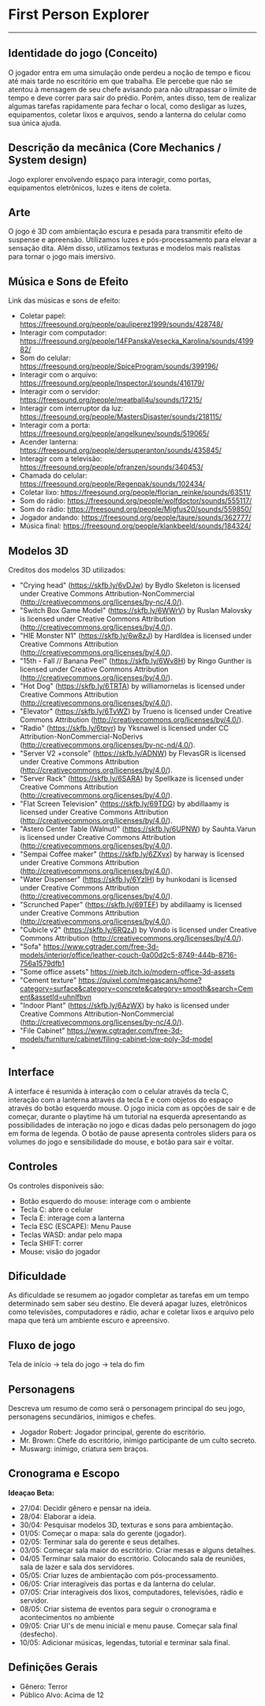 # First Person Explorer

---
## Identidade do jogo (Conceito)
O jogador entra em uma simulação onde perdeu a noção de tempo e ficou até mais tarde no escritório em que trabalha. Ele percebe que não se atentou à mensagem de seu chefe avisando para não ultrapassar o limite de tempo e deve correr para sair do prédio. Porém, antes disso, tem de realizar algumas tarefas rapidamente para fechar o local, como desligar as luzes, equipamentos, coletar lixos e arquivos, sendo a lanterna do celular como sua única ajuda.

## Descrição da mecânica (Core Mechanics / System design)
Jogo explorer envolvendo espaço para interagir, como portas, equipamentos eletrônicos, luzes e itens de coleta.

## Arte
O jogo é 3D com ambientação escura e pesada para transmitir efeito de suspense e apreensão. Utilizamos luzes e pós-processamento para elevar a sensação dita. Além disso, utilizamos texturas e modelos mais realistas para tornar o jogo mais imersivo.

## Música e Sons de Efeito
Link das músicas e sons de efeito:
- Coletar papel: https://freesound.org/people/pauliperez1999/sounds/428748/
- Interagir com computador: https://freesound.org/people/14FPanskaVesecka_Karolina/sounds/419982/
- Som do celular: https://freesound.org/people/SpiceProgram/sounds/399196/
- Interagir com o arquivo: https://freesound.org/people/InspectorJ/sounds/416179/
- Interagir com o servidor: https://freesound.org/people/meatball4u/sounds/17215/
- Interagir com interruptor da luz: https://freesound.org/people/MastersDisaster/sounds/218115/
- Interagir com a porta: https://freesound.org/people/angelkunev/sounds/519065/
- Acender lanterna: https://freesound.org/people/dersuperanton/sounds/435845/
- Interagir com a televisão: https://freesound.org/people/pfranzen/sounds/340453/
- Chamada do celular: https://freesound.org/people/Regenpak/sounds/102434/
- Coletar lixo: https://freesound.org/people/florian_reinke/sounds/63511/
- Som do rádio: https://freesound.org/people/wolfdoctor/sounds/555117/
- Som do rádio: https://freesound.org/people/Migfus20/sounds/559850/
- Jogador andando: https://freesound.org/people/taure/sounds/362777/
- Música final: https://freesound.org/people/klankbeeld/sounds/184324/

## Modelos 3D
Creditos dos modelos 3D utilizados:
- "Crying head" (https://skfb.ly/6vDJw) by Bydlo Skeleton is licensed under Creative Commons Attribution-NonCommercial (http://creativecommons.org/licenses/by-nc/4.0/).
- "Switch Box Game Model" (https://skfb.ly/6WWrV) by Ruslan Malovsky is licensed under Creative Commons Attribution (http://creativecommons.org/licenses/by/4.0/).
- "HIE Monster N1" (https://skfb.ly/6w8zJ) by HardIdea is licensed under Creative Commons Attribution (http://creativecommons.org/licenses/by/4.0/).
- "15th - Fall // Banana Peel" (https://skfb.ly/6Wv8H) by Ringo Gunther is licensed under Creative Commons Attribution (http://creativecommons.org/licenses/by/4.0/).
- "Hot Dog" (https://skfb.ly/6TRTA) by williamornelas is licensed under Creative Commons Attribution (http://creativecommons.org/licenses/by/4.0/).
- "Elevator" (https://skfb.ly/6TvWZ) by Trueno is licensed under Creative Commons Attribution (http://creativecommons.org/licenses/by/4.0/).
- "Radio" (https://skfb.ly/6tpvr) by Yksnawel is licensed under CC Attribution-NonCommercial-NoDerivs (http://creativecommons.org/licenses/by-nc-nd/4.0/).
- "Server V2 +console" (https://skfb.ly/ADNW) by FlevasGR is licensed under Creative Commons Attribution (http://creativecommons.org/licenses/by/4.0/).
- "Server Rack" (https://skfb.ly/6SARA) by Spellkaze is licensed under Creative Commons Attribution (http://creativecommons.org/licenses/by/4.0/).
- "Flat Screen Television" (https://skfb.ly/69TDG) by abdillaamy is licensed under Creative Commons Attribution (http://creativecommons.org/licenses/by/4.0/).
- "Astero Center Table (Walnut)" (https://skfb.ly/6UPNW) by Sauhta.Varun is licensed under Creative Commons Attribution (http://creativecommons.org/licenses/by/4.0/).
- "Sempai Coffee maker" (https://skfb.ly/6ZXvx) by harway is licensed under Creative Commons Attribution (http://creativecommons.org/licenses/by/4.0/).
- "Water Dispenser" (https://skfb.ly/6YzIH) by hunkodani is licensed under Creative Commons Attribution (http://creativecommons.org/licenses/by/4.0/).
- "Scrunched Paper" (https://skfb.ly/69TEF) by abdillaamy is licensed under Creative Commons Attribution (http://creativecommons.org/licenses/by/4.0/).
- "Cubicle v2" (https://skfb.ly/6RQzJ) by Vondo is licensed under Creative Commons Attribution (http://creativecommons.org/licenses/by/4.0/).
- "Sofa" https://www.cgtrader.com/free-3d-models/interior/office/leather-couch-0a00d2c5-8749-444b-8716-756a1579dfb1
- "Some office assets" https://nieb.itch.io/modern-office-3d-assets
- "Cement texture" https://quixel.com/megascans/home?category=surface&category=concrete&category=smooth&search=Cement&assetId=uhnlfbvn
- "Indoor Plant" (https://skfb.ly/6AzWX) by hako is licensed under Creative Commons Attribution-NonCommercial (http://creativecommons.org/licenses/by-nc/4.0/).
- "File Cabinet" https://www.cgtrader.com/free-3d-models/furniture/cabinet/filing-cabinet-low-poly-3d-model
- 

## Interface
A interface é resumida à interação com o celular através da tecla C, interação com a lanterna através da tecla E e com objetos do espaço através do botão esquerdo mouse. O jogo inicia com as opções de sair e de começar, durante o playtime há um tutorial na esquerda apresentando as possibilidades de interação no jogo e dicas dadas pelo personagem do jogo em forma de legenda. O botão de pause apresenta controles sliders para os volumes do jogo e sensibilidade do mouse, e botão para sair e voltar.

## Controles
Os controles disponíveis são:
- Botão esquerdo do mouse: interage com o ambiente
- Tecla C: abre o celular
- Tecla E: interage com a lanterna
- Tecla ESC (ESCAPE): Menu Pause
- Teclas WASD: andar pelo mapa
- Tecla SHIFT: correr
- Mouse: visão do jogador

## Dificuldade
As dificuldade se resumem ao jogador completar as tarefas em um tempo determinado sem saber seu destino. Ele deverá apagar luzes, eletrônicos como televisões, computadores e rádio, achar e coletar lixos e arquivo pelo mapa que terá um ambiente escuro e apreensivo.

## Fluxo de jogo
Tela de início -> tela do jogo -> tela do fim

## Personagens
Descreva um resumo de como será o personagem principal do seu jogo, personagens secundários, inimigos e chefes.
- Jogador Robert: Jogador principal, gerente do escritório.
- Mr. Brown: Chefe do escritório, inimigo participante de um culto secreto.
- Muswarg: inimigo, criatura sem braços.

## Cronograma e Escopo
**Ideaçao Beta:**

- 27/04: Decidir gênero e pensar na ideia.
- 28/04: Elaborar a ideia.
- 30/04: Pesquisar modelos 3D, texturas e sons para ambientação.
- 01/05: Começar o mapa: sala do gerente (jogador).
- 02/05: Terminar sala do gerente e seus detalhes.
- 03/05: Começar sala maior do escritório. Criar mesas e alguns detalhes.
- 04/05 Terminar sala maior do escritório. Colocando sala de reuniões, sala de lazer e sala dos servidores.
- 05/05: Criar luzes de ambientação com pós-processamento.
- 06/05: Criar interagíveis das portas e da lanterna do celular.
- 07/05: Criar interagíveis dos lixos, computadores, televisões, rádio e servidor.
- 08/05: Criar sistema de eventos para seguir o cronograma e acontecimentos no ambiente
- 09/05: Criar UI's de menu inicial e menu pause. Começar sala final (desfecho).
- 10/05: Adicionar músicas, legendas, tutorial e terminar sala final.

## Definições Gerais
- Gênero: Terror
- Público Alvo: Acima de 12




